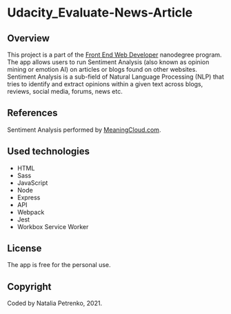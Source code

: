 # Udacity_Evaluate-News-Article

## Overview
This project is a part of the [Front End Web Developer](https://www.udacity.com/course/front-end-web-developer-nanodegree--nd0011) nanodegree program.
The app allows users to run Sentiment Analysis (also known as opinion mining or emotion AI) on articles or blogs found on other websites. Sentiment Analysis is a sub-field of Natural Language Processing (NLP) that tries to identify and extract opinions within a given text across blogs, reviews, social media, forums, news etc.

## References
Sentiment Analysis performed by [MeaningCloud.com](https://www.meaningcloud.com/).

## Used technologies
- HTML
- Sass
- JavaScript
- Node
- Express
- API
- Webpack
- Jest
- Workbox Service Worker

## License
The app is free for the personal use.

## Copyright
Coded by Natalia Petrenko, 2021.
